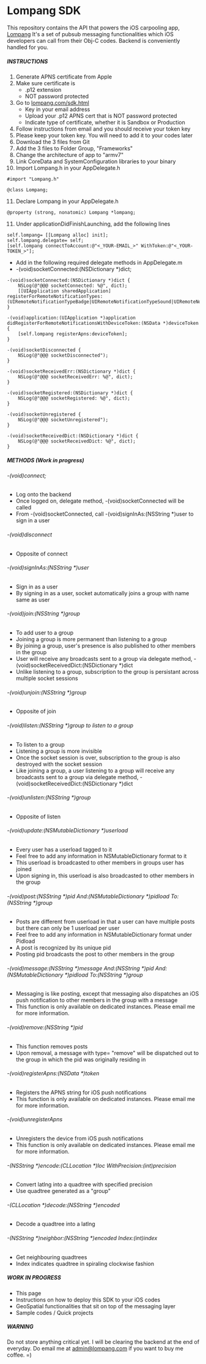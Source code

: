 Lompang SDK
===========

This repository contains the API that powers the iOS carpooling app, [Lompang](http://appstore.com/lompang) It's a set of pubsub messaging functionalities which iOS developers can call from their Obj-C codes. Backend is conveniently handled for you.


##### INSTRUCTIONS
1. Generate APNS certificate from Apple
2. Make sure certificate is
    - .p12 extension
    - NOT password protected
3. Go to [lompang.com/sdk.html](http://lompang.com/sdk.html)
    - Key in your email address
    - Upload your .p12 APNS cert that is NOT password protected
    - Indicate type of certificate, whether it is Sandbox or Production
4. Follow instructions from email and you should receive your token key
5. Please keep your token key. You will need to add it to your codes later
6. Download the 3 files from Git
7. Add the 3 files to Folder Group, "Frameworks"
8. Change the architecture of app to "armv7"
9. Link CoreData and SystemConfiguration libraries to your binary
10. Import Lompang.h in your AppDelegate.h
```
#import "Lompang.h"
```
```
@class Lompang;
```
11. Declare Lompang in your AppDelegate.h
```
@property (strong, nonatomic) Lompang *lompang;
```
11. Under applicationDidFinishLaunching, add the following lines
```
self.lompang= [[Lompang alloc] init];
self.lompang.delegate= self;
[self.lompang connectToAccount:@"<_YOUR-EMAIL_>" WithToken:@"<_YOUR-TOKEN_>"];
```
- Add in the following required delegate methods in AppDelegate.m
- -(void)socketConnected:(NSDictionary *)dict;

```
-(void)socketConnected:(NSDictionary *)dict {
    NSLog(@"@@@ socketConnected: %@", dict);
    [[UIApplication sharedApplication] registerForRemoteNotificationTypes:(UIRemoteNotificationTypeBadge|UIRemoteNotificationTypeSound|UIRemoteNotificationTypeAlert)];
}
```

```
-(void)application:(UIApplication *)application didRegisterForRemoteNotificationsWithDeviceToken:(NSData *)deviceToken {
    [self.lompang registerApns:deviceToken];
}
```
```
-(void)socketDisconnected {
    NSLog(@"@@@ socketDisconnected");
}
```
```
-(void)socketReceivedErr:(NSDictionary *)dict {
    NSLog(@"@@@ socketReceivedErr: %@", dict);
}
```
```
-(void)socketRegistered:(NSDictionary *)dict {
    NSLog(@"@@@ socketRegistered: %@", dict);
}
```
```
-(void)socketUnregistered {
    NSLog(@"@@@ socketUnregistered");
}
```
```
-(void)socketReceivedDict:(NSDictionary *)dict {
    NSLog(@"@@@ socketReceivedDict: %@", dict);
}
```

##### METHODS (Work in progress)
###### -(void)connect;
- Log onto the backend
- Once logged on, delegate method, -(void)socketConnected will be called
- From -(void)socketConnected, call -(void)signInAs:(NSString *)user to sign in a user

###### -(void)disconnect
- Opposite of connect 

###### -(void)signInAs:(NSString *)user
- Sign in as a user
- By signing in as a user, socket automatically joins a group with name same as user

###### -(void)join:(NSString *)group
- To add user to a group
- Joining a group is more permanent than listening to a group
- By joining a group, user's presence is also published to other members in the group
- User will receive any broadcasts sent to a group via delegate method, -(void)socketReceivedDict:(NSDictionary *)dict
- Unlike listening to a group, subscription to the group is persistant across multiple socket sessions

###### -(void)unjoin:(NSString *)group
- Opposite of join

###### -(void)listen:(NSString *)group to listen to a group
- To listen to a group
- Listening a group is more invisible
- Once the socket session is over, subscription to the group is also destroyed with the socket session
- Like joining a group, a user listening to a group will receive any broadcasts sent to a group via delegate method, -(void)socketReceivedDict:(NSDictionary *)dict

###### -(void)unlisten:(NSString *)group
- Opposite of listen

###### -(void)update:(NSMutableDictionary *)userload
- Every user has a userload tagged to it
- Feel free to add any information in NSMutableDictionary format to it
- This userload is broadcasted to other members in groups user has joined
- Upon signing in, this userload is also broadcasted to other members in the group

###### -(void)post:(NSString *)pid And:(NSMutableDictionary *)pidload To:(NSString *)group
- Posts are different from userload in that a user can have multiple posts but there can only be 1 userload per user
- Feel free to add any information in NSMutableDictionary format under Pidload
- A post is recognized by its unique pid
- Posting pid broadcasts the post to other members in the group

###### -(void)message:(NSString *)message And:(NSString *)pid And:(NSMutableDictionary *)pidload To:(NSString *)group
- Messaging is like posting, except that messaging also dispatches an iOS push notification to other members in the group with a message
- This function is only available on dedicated instances. Please email me for more information.

###### -(void)remove:(NSString *)pid
- This function removes posts
- Upon removal, a message with type= "remove" will be dispatched out to the group in which the pid was originally residing in

###### -(void)registerApns:(NSData *)token
- Registers the APNS string for iOS push notifications
- This function is only available on dedicated instances. Please email me for more information.

###### -(void)unregisterApns
- Unregisters the device from iOS push notifications
- This function is only available on dedicated instances. Please email me for more information.

###### -(NSString *)encode:(CLLocation *)loc WithPrecision:(int)precision
- Convert latlng into a quadtree with specified precision
- Use quadtree generated as a "group"

###### -(CLLocation *)decode:(NSString *)encoded
- Decode a quadtree into a latlng

###### -(NSString *)neighbor:(NSString *)encoded Index:(int)index
- Get neighbouring quadtrees
- Index indicates quadtree in spiraling clockwise fashion

##### WORK IN PROGRESS

- This page
- Instructions on how to deploy this SDK to your iOS codes 
- GeoSpatial functionalities that sit on top of the messaging layer
- Sample codes / Quick projects

##### WARNING

Do not store anything critical yet. I will be clearing the backend at the end of everyday. Do email me at admin@lompang.com if you want to buy me coffee. =)
